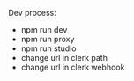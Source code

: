 Dev process: 

- npm run dev
- npm run proxy
- npm run studio
- change url in clerk path
- change url in clerk webhook
